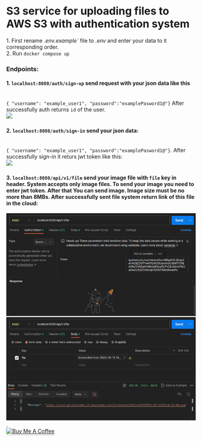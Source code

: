 <h1>S3 service for uploading files to AWS S3 with authentication system</h1>
1. First rename <i>.env.example`</i> file to <i>.env</i> and enter your data to it corresponding order.
<br>
2. Run <code>docker compose up</code>
<br>
<h3>Endpoints:</h3>
<h4>1. <code>localhost:8080/auth/sign-up</code> send request with your json data like this</h4>
<br>
<code>{ "username": "example_user1", "password":"examplePasword1@"}</code> 
After successfully auth returns <code>id</code> of the user.
<br>
<image src="images/sign-up.png"></image>
<br>
<h4>2. <code>localhost:8080/auth/sign-in</code> send your json data:</h4><br>
<code>{ "username": "example_user1", "password":"examplePasword1@"}</code>. After successfully
sign-in it returs <cod>jwt</cod> token like this: <br>
<image src="images/sign-in.png"></image><br>
<h4>3. <code>localhost:8080/api/v1/file</code> send your image file with <code>file</code> key in header. System accepts only image files.
To send your image you need to enter jwt token. After that You can send image. Image size must be no more than 8MBs.
After successfully sent file system return link of this file in the cloud:</h4>
<img src="images/upload1.png">
<img src="images/upload2.png">.
<br>
<a href="https://www.buymeacoffee.com/diyorbekabdulaxatov" target="_blank"><img src="https://www.buymeacoffee.com/assets/img/custom_images/orange_img.png" alt="Buy Me A Coffee" style="height: 41px !important;width: 174px !important;box-shadow: 0px 3px 2px 0px rgba(190, 190, 190, 0.5) !important;-webkit-box-shadow: 0px 3px 2px 0px rgba(190, 190, 190, 0.5) !important;" ></a>
